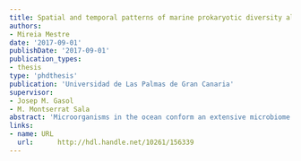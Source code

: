 ```yaml
---
title: Spatial and temporal patterns of marine prokaryotic diversity along the particulate matter continuum
authors: 
- Mireia Mestre
date: '2017-09-01'
publishDate: '2017-09-01'
publication_types:
- thesis
type: 'phdthesis'
publication: 'Universidad de Las Palmas de Gran Canaria'
supervisor:
- Josep M. Gasol
- M. Montserrat Sala
abstract: 'Microorganisms in the ocean conform an extensive microbiome where individuals interact constantly with the particulate matter. However, most of the studies have focused on the free-living microorganisms, and to a lesser extent on the attached microorganisms but have not taken into account the organisms associated to particles of different sizes. The main objective of this thesis is to characterize the diversity of prokaryotes along the particulate matter continuum present in the ocean, as well as to describe its temporal and spatial variability at distinct scales. First of all, we propose a multiple size-fractionation as a sampling method that provides a better comprehension of the prokaryotic diversity than the commonly used sampling methods. Our work shows that each size-fraction contains distinct prokaryotic communities that vary at different spatial and temporal scales. In general, there is an increase of bacterial richness from the smaller to the larger particles, suggesting that larger particles may contribute with new niches. The main exception is the bathypelagic, where richness decreases form the small to the largest size-fractions. In contrast, Archaea presented higher richness in the smaller size-fractions and, although had lower diversity and relative abundance than bacteria, these increased with depth. We moreover classified taxonomic groups depending on whether they have preference for small size-fractions, for larger size-fractions, or do not have a clear preference for any size fraction. This classification is presented as an alternative to the traditional simple separation between free-living bacteria and attached bacteria. Most of the taxonomic groups maintain their preference for certain size fractions in space and time, although some taxonomic groups change their preferences in vertical profiles from the surface to the bathypelagic and along time. We also observed that the bathypelagic is dominated by prokaryotes which are also present in surface waters and that there is a vertical connectivity between prokaryotic communities along the water column through sinking particles. This connectivity causes bathypelagic biogeography to be closely linked to particle colonization in the ocean surface. Overall, this thesis reports on the complexity of prokaryotic communities present in the continuum of sizes and shows the need for disseminating this perspective to define more comprehensively the diversity of ocean prokaryotes'
links:
- name: URL
  url:  	http://hdl.handle.net/10261/156339
---
```

